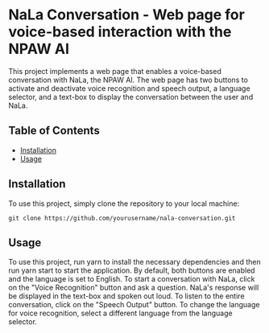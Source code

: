 # NaLa Conversation - Web page for voice-based interaction with the NPAW AI

This project implements a web page that enables a voice-based conversation with NaLa, the NPAW AI. The web page has two buttons to activate and deactivate voice recognition and speech output, a language selector, and a text-box to display the conversation between the user and NaLa.

## Table of Contents

- [Installation](#installation)
- [Usage](#usage)

## Installation

To use this project, simply clone the repository to your local machine:

`git clone https://github.com/yourusername/nala-conversation.git`

## Usage

To use this project, run yarn to install the necessary dependencies and then run yarn start to start the application. By default, both buttons are enabled and the language is set to English. To start a conversation with NaLa, click on the "Voice Recognition" button and ask a question. NaLa's response will be displayed in the text-box and spoken out loud. To listen to the entire conversation, click on the "Speech Output" button. To change the language for voice recognition, select a different language from the language selector.
